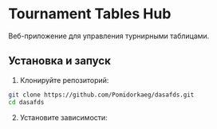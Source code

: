 # Tournament Tables Hub

Веб-приложение для управления турнирными таблицами.

## Установка и запуск

1. Клонируйте репозиторий:
```bash
git clone https://github.com/Pomidorkaeg/dasafds.git
cd dasafds
```

2. Установите зависимости:
```